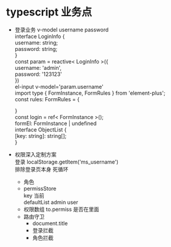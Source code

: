 # typescript 业务点
- 登录业务
    v-model username password  
    interface LoginInfo {  
        username: string;  
        password: string;  
    }  
    const param = reactive< LoginInfo >({  
        username: 'admin',  
        password: '123123'  
    })  
    el-input v-model='param.username'  
    import type { FormInstance, FormRules } from 'element-plus';  
    const rules: FormRules = {  
  
    }  
    const login = ref< FormInstance >();  
    formEl: FormInstance | undefined  
    interface ObjectList {  
    [key: string]: string[];  
}  
- 权限深入定制方案  
     登录 localStorage.getItem('ms_username')  
        排除登录页本身 死循环  
    - 角色  
    - permissStore  
        key 当前  
        defaultList admin user  
    - 权限数组 to.permiss 是否在里面  
    - 路由守卫  
      - document.title  
      - 登录拦截   
      - 角色拦截  
